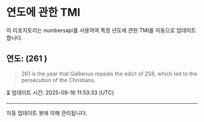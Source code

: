 
# 연도에 관한 TMI

이 리포지토리는 numbersapi를 사용하여 특정 년도에 관한 TMI를 자동으로 업데이트합니다.

## 연도: (261 )
> 261 is the year that Gallienus repeals the edict of 258, which led to the persecution of the Christians.

⏳ 업데이트 시간: 2025-09-16 11:53:33 (UTC)

---
자동 업데이트 봇에 의해 관리됩니다.
